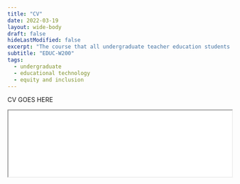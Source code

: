 ```yaml
---
title: "CV"
date: 2022-03-19
layout: wide-body
draft: false
hideLastModified: false
excerpt: "The course that all undergraduate teacher education students take prior to being admitted into the program."
subtitle: "EDUC-W200"
tags:
  - undergraduate
  - educational technology
  - equity and inclusion
---
```


CV GOES HERE
<div width="90%" height="800" style="text-align: center;"><iframe src="/cv/jfp-cv.pdf" width="100%"></iframe></div>
